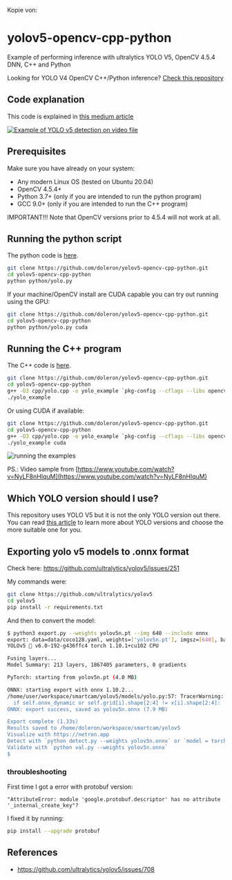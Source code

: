 Kopie von:

# yolov5-opencv-cpp-python

Example of performing inference with ultralytics YOLO V5, OpenCV 4.5.4 DNN, C++ and Python 

Looking for YOLO V4 OpenCV C++/Python inference? [Check this repository](https://github.com/doleron/yolov4-opencv-cpp-python)

## Code explanation

This code is explained in [this medium article](https://medium.com/@doleron/detecting-objects-with-yolov5-opencv-python-and-c-c7cf13d1483c)

[![Example of YOLO v5 detection on video file](http://img.youtube.com/vi/cHDLvp_NPOk/0.jpg)](http://www.youtube.com/watch?v=cHDLvp_NPOk "Example of YOLO v5 detection on video file")

## Prerequisites

Make sure you have already on your system:

- Any modern Linux OS (tested on Ubuntu 20.04)
- OpenCV 4.5.4+
- Python 3.7+ (only if you are intended to run the python program)
- GCC 9.0+ (only if you are intended to run the C++ program)

IMPORTANT!!! Note that OpenCV versions prior to 4.5.4 will not work at all.

## Running the python script

The python code is [here](python/yolo.py).

```bash
git clone https://github.com/doleron/yolov5-opencv-cpp-python.git
cd yolov5-opencv-cpp-python
python python/yolo.py 
```

If your machine/OpenCV install are CUDA capable you can try out running using the GPU:

```bash
git clone https://github.com/doleron/yolov5-opencv-cpp-python.git
cd yolov5-opencv-cpp-python
python python/yolo.py cuda
```

## Running the C++ program

The C++ code is [here](cpp/yolo.cpp).

```bash
git clone https://github.com/doleron/yolov5-opencv-cpp-python.git
cd yolov5-opencv-cpp-python
g++ -O3 cpp/yolo.cpp -o yolo_example `pkg-config --cflags --libs opencv4`
./yolo_example
```

Or using CUDA if available:

```bash
git clone https://github.com/doleron/yolov5-opencv-cpp-python.git
cd yolov5-opencv-cpp-python
g++ -O3 cpp/yolo.cpp -o yolo_example `pkg-config --cflags --libs opencv4`
./yolo_example cuda
```
![running the examples](https://github.com/doleron/yolov5-opencv-cpp-python/raw/main/yolov5.png)

PS.: Video sample from [https://www.youtube.com/watch?v=NyLF8nHIquM](https://www.youtube.com/watch?v=NyLF8nHIquM)

## Which YOLO version should I use?

This repository uses YOLO V5 but it is not the only YOLO version out there. You can read [this article](https://towardsdatascience.com/yolo-v4-or-yolo-v5-or-pp-yolo-dad8e40f7109) to learn more about YOLO versions and choose the more suitable one for you.

## Exporting yolo v5 models to .onnx format

Check here: https://github.com/ultralytics/yolov5/issues/251

My commands were:

```bash
git clone https://github.com/ultralytics/yolov5
cd yolov5
pip install -r requirements.txt
```
And then to convert the model:

```bash
$ python3 export.py --weights yolov5n.pt --img 640 --include onnx
export: data=data/coco128.yaml, weights=['yolov5n.pt'], imgsz=[640], batch_size=1, device=cpu, half=False, inplace=False, train=False, optimize=False, int8=False, dynamic=False, simplify=False, opset=12, verbose=False, workspace=4, nms=False, agnostic_nms=False, topk_per_class=100, topk_all=100, iou_thres=0.45, conf_thres=0.25, include=['onnx']
YOLOv5 🚀 v6.0-192-g436ffc4 torch 1.10.1+cu102 CPU

Fusing layers... 
Model Summary: 213 layers, 1867405 parameters, 0 gradients

PyTorch: starting from yolov5n.pt (4.0 MB)

ONNX: starting export with onnx 1.10.2...
/home/user/workspace/smartcam/yolov5/models/yolo.py:57: TracerWarning: Converting a tensor to a Python boolean might cause the trace to be incorrect. We can't record the data flow of Python values, so this value will be treated as a constant in the future. This means that the trace might not generalize to other inputs!
  if self.onnx_dynamic or self.grid[i].shape[2:4] != x[i].shape[2:4]:
ONNX: export success, saved as yolov5n.onnx (7.9 MB)

Export complete (1.33s)
Results saved to /home/doleron/workspace/smartcam/yolov5
Visualize with https://netron.app
Detect with `python detect.py --weights yolov5n.onnx` or `model = torch.hub.load('ultralytics/yolov5', 'custom', 'yolov5n.onnx')
Validate with `python val.py --weights yolov5n.onnx`
$ 
```
### throubleshooting

First time I got a error with protobuf version:

```
"AttributeError: module 'google.protobuf.descriptor' has no attribute '_internal_create_key"?
```

 I fixed it by running:

```bash
pip install --upgrade protobuf
```

## References

- https://github.com/ultralytics/yolov5/issues/708
